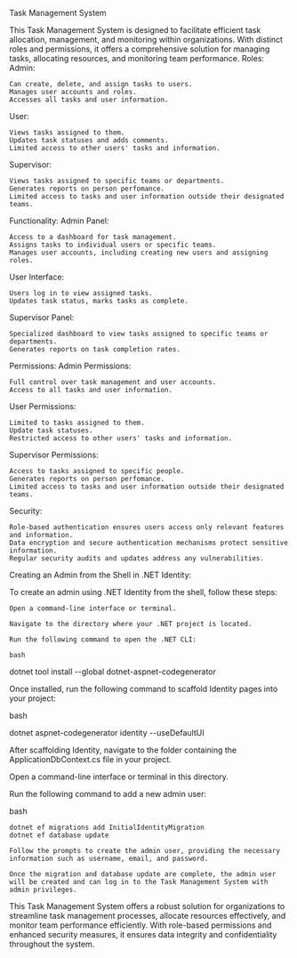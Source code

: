 Task Management System

This Task Management System is designed to facilitate efficient task allocation, management, and monitoring within organizations. With distinct roles and permissions, it offers a comprehensive solution for managing tasks, allocating resources, and monitoring team performance.
Roles:
Admin:

    Can create, delete, and assign tasks to users.
    Manages user accounts and roles.
    Accesses all tasks and user information.

User:

    Views tasks assigned to them.
    Updates task statuses and adds comments.
    Limited access to other users' tasks and information.

Supervisor:

    Views tasks assigned to specific teams or departments.
    Generates reports on person perfomance.
    Limited access to tasks and user information outside their designated teams.

Functionality:
Admin Panel:

    Access to a dashboard for task management.
    Assigns tasks to individual users or specific teams.
    Manages user accounts, including creating new users and assigning roles.

User Interface:

    Users log in to view assigned tasks.
    Updates task status, marks tasks as complete.

Supervisor Panel:

    Specialized dashboard to view tasks assigned to specific teams or departments.
    Generates reports on task completion rates.

Permissions:
Admin Permissions:

    Full control over task management and user accounts.
    Access to all tasks and user information.

User Permissions:

    Limited to tasks assigned to them.
    Update task statuses.
    Restricted access to other users' tasks and information.

Supervisor Permissions:

    Access to tasks assigned to specific people.
    Generates reports on person perfomance.
    Limited access to tasks and user information outside their designated teams.

Security:

    Role-based authentication ensures users access only relevant features and information.
    Data encryption and secure authentication mechanisms protect sensitive information.
    Regular security audits and updates address any vulnerabilities.

Creating an Admin from the Shell in .NET Identity:

To create an admin using .NET Identity from the shell, follow these steps:

    Open a command-line interface or terminal.

    Navigate to the directory where your .NET project is located.

    Run the following command to open the .NET CLI:

    bash

dotnet tool install --global dotnet-aspnet-codegenerator

Once installed, run the following command to scaffold Identity pages into your project:

bash

dotnet aspnet-codegenerator identity --useDefaultUI

After scaffolding Identity, navigate to the folder containing the ApplicationDbContext.cs file in your project.

Open a command-line interface or terminal in this directory.

Run the following command to add a new admin user:

bash

    dotnet ef migrations add InitialIdentityMigration
    dotnet ef database update

    Follow the prompts to create the admin user, providing the necessary information such as username, email, and password.

    Once the migration and database update are complete, the admin user will be created and can log in to the Task Management System with admin privileges.

This Task Management System offers a robust solution for organizations to streamline task management processes, allocate resources effectively, and monitor team performance efficiently. With role-based permissions and enhanced security measures, it ensures data integrity and confidentiality throughout the system.